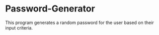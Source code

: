 # Password-Generator
This program generates a random password for the user based on their input criteria.
